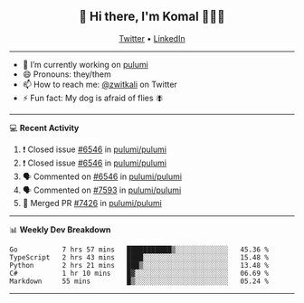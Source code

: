 <h2 align="center"> 👋 Hi there, I'm Komal 🧑🏾‍💻 </h2>
<p align="center">
    <a href="https://twitter.com/zwitkali">Twitter</a> •
    <a href="https://www.linkedin.com/in/komal-ali/">LinkedIn</a>
</p>

--------

- 🔭 I’m currently working on [pulumi](https://github.com/pulumi/pulumi)
- 😄 Pronouns: they/them
- 📫 How to reach me: [@zwitkali](https://twitter.com/zwitkali) on Twitter
- ⚡ Fun fact: My dog is afraid of flies 🪰

--------
💻 **Recent Activity**

<!--START_SECTION:activity-->
1. ❗️ Closed issue [#6546](https://github.com/pulumi/pulumi/issues/6546) in [pulumi/pulumi](https://github.com/pulumi/pulumi)
2. ❗️ Closed issue [#6546](https://github.com/pulumi/pulumi/issues/6546) in [pulumi/pulumi](https://github.com/pulumi/pulumi)
3. 🗣 Commented on [#6546](https://github.com/pulumi/pulumi/issues/6546) in [pulumi/pulumi](https://github.com/pulumi/pulumi)
4. 🗣 Commented on [#7593](https://github.com/pulumi/pulumi/issues/7593) in [pulumi/pulumi](https://github.com/pulumi/pulumi)
5. 🎉 Merged PR [#7426](https://github.com/pulumi/pulumi/pull/7426) in [pulumi/pulumi](https://github.com/pulumi/pulumi)
<!--END_SECTION:activity-->

--------

📊 **Weekly Dev Breakdown**
<!--START_SECTION:waka-->
```text
Go           7 hrs 57 mins   ███████████▒░░░░░░░░░░░░░   45.36 % 
TypeScript   2 hrs 43 mins   ████░░░░░░░░░░░░░░░░░░░░░   15.48 % 
Python       2 hrs 21 mins   ███▒░░░░░░░░░░░░░░░░░░░░░   13.48 % 
C#           1 hr 10 mins    █▓░░░░░░░░░░░░░░░░░░░░░░░   06.69 % 
Markdown     55 mins         █▒░░░░░░░░░░░░░░░░░░░░░░░   05.24 % 
```
<!--END_SECTION:waka-->

--------